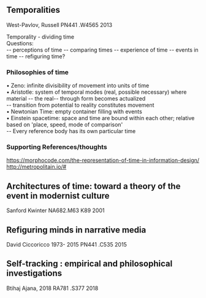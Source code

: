 ## Temporalities
West-Pavlov, Russell
PN441 .W4565 2013

Temporality - dividing time<br>
Questions:<br>
-- perceptions of time
-- comparing times
-- experience of time
-- events in time
-- refiguring time?

### Philosophies of time 
• Zeno: infinite divisibility of movement into units of time<br>
• Aristotle: system of temporal modes (real, possible necessary) where material -- the real-- through form becomes actualized<br>
 -- transition from potential to reality constitutes movement<br>
• Newtonian Time: empty container filling with events<br>
• Einstein spacetime: space and time are bound within each other; relative based on 'place, speed, mode of comparison'<br>
-- Every reference body has its own particular time<br>

### Supporting References/thoughts
https://morphocode.com/the-representation-of-time-in-information-design/<br>
http://metropolitain.io/#<br>

## Architectures of time: toward a theory of the event in modernist culture
Sanford Kwinter
NA682.M63 K89 2001 

## Refiguring minds in narrative media
David Ciccoricco 1973- 2015
PN441 .C535 2015

## Self-tracking : empirical and philosophical investigations
Btihaj Ajana, 2018
RA781 .S377 2018

